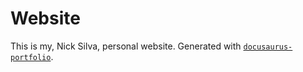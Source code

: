 # Website

This is my, Nick Silva, personal website. Generated with [`docusaurus-portfolio`](https://github.com/silva-nick/docusaurus-portfolio).
